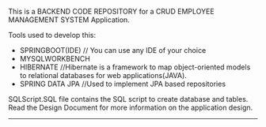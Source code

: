 This is a BACKEND CODE REPOSITORY for a CRUD EMPLOYEE MANAGEMENT SYSTEM Application.

Tools used to develop this:
  - SPRINGBOOT(IDE)           // You can use any IDE of your choice
  - MYSQLWORKBENCH
  - HIBERNATE                 //Hibernate is a framework to map object-oriented  models to relational databases for web applications(JAVA).
  - SPRING DATA JPA           //Used to implement JPA based repositories
  
  
  
SQLScript.SQL file contains the SQL script to create database and tables.
Read the Design Document for more information on the application design.


---------------------------------------------------------------------------------------------------------------------------------------------------------------------------------------------------------------------------------------------------------------------------------------------------------------------------------------------------------------------------------------------------------------------------------------------------------------------------------
